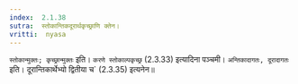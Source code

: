 ```yaml
---
index:  2.1.38
sutra:  स्तोकान्तिकदूरार्थकृच्छ्राणि क्तेन।
vritti:  nyasa
---
```


`स्तोकान्मुक्तः; कृच्छ्रान्मुक्तः` इति। `करणे स्तोकाल्पकृच्छ्र` (2.3.33) इत्यादिना पञ्चमी। `अन्तिकादागतः, दूरादागतः` इति। दूरान्तिकार्थेभ्यो द्वितीया च` (2.3.35) इत्यनेन॥
